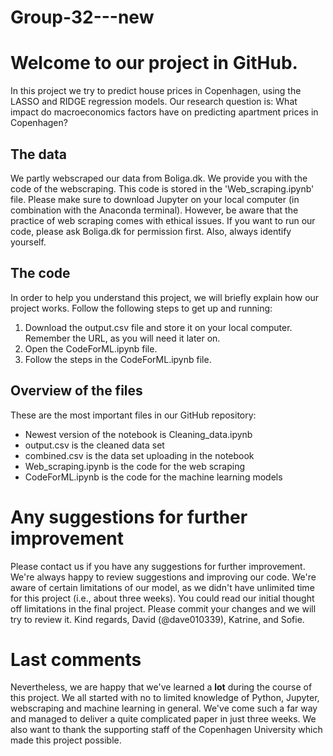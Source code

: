 # Group-32---new

# Welcome to our project in GitHub. 

In this project we try to predict house prices in Copenhagen, using the LASSO and RIDGE regression models. Our research question is: What impact do macroeconomics factors have on predicting apartment prices in Copenhagen?

## The data
We partly webscraped our data from Boliga.dk. We provide you with the code of the webscraping. This code is stored in the 'Web_scraping.ipynb' file. Please make sure to download Jupyter on your local computer (in combination with the Anaconda terminal). However, be aware that the practice of web scraping comes with ethical issues. If you want to run our code, please ask Boliga.dk for permission first. Also, always identify yourself.

## The code
In order to help you understand this project, we will briefly explain how our project works. Follow the following steps to get up and running:
1) Download the output.csv file and store it on your local computer. Remember the URL, as you will need it later on.
2) Open the CodeForML.ipynb file.
3) Follow the steps in the CodeForML.ipynb file.

## Overview of the files
These are the most important files in our GitHub repository:
- Newest version of the notebook is Cleaning_data.ipynb
- output.csv is the cleaned data set 
- combined.csv is the data set uploading in the notebook
- Web_scraping.ipynb is the code for the web scraping
- CodeForML.ipynb is the code for the machine learning models

# Any suggestions for further improvement
Please contact us if you have any suggestions for further improvement. We're always happy to review suggestions and improving our code. We're aware of certain limitations of our model, as we didn't have unlimited time for this project (i.e., about three weeks). You could read our initial thought off limitations in the final project. Please commit your changes and we will try to review it. Kind regards, David (@dave010339), Katrine, and Sofie.

# Last comments
Nevertheless, we are happy that we've learned a **lot** during the course of this project. We all started with no to limited knowledge of Python, Jupyter, webscraping and machine learning in general. We've come such a far way and managed to deliver a quite complicated paper in just three weeks. We also want to thank the supporting staff of the Copenhagen University which made this project possible.

